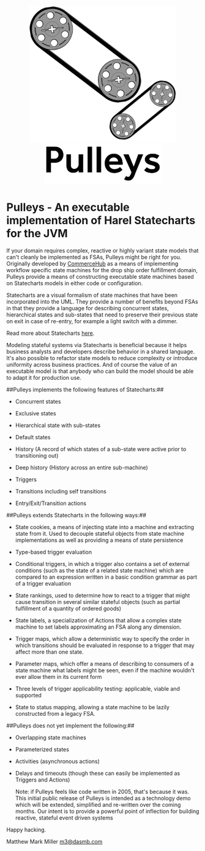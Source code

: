 <div align="center">
<img src="images/logo.png" width="386" height="356"/><br/>
<img src="images/header.png" width="309" height="107"/>
</div>

Pulleys - An executable implementation of Harel Statecharts for the JVM
=======================================================================
If your domain requires complex, reactive or highly variant state models that can't cleanly be implemented as FSAs, 
Pulleys might be right for you. Originally developed by [CommerceHub](commercehub.com) as a means of implementing
workflow specific state machines for the drop ship order fulfillment domain, Pulleys provide a means of constructing 
executable state machines based on Statecharts models in either code or configuration.

Statecharts are a visual formalism of state machines that have been incorporated into the UML. They provide a number of 
benefits beyond FSAs in that they provide a language for describing concurrent states, hierarchical states and 
sub-states that need to preserve their previous state on exit in case of re-entry, for example a light switch with a 
dimmer.

Read more about Statecharts [here](http://www.wisdom.weizmann.ac.il/~dharel/SCANNED.PAPERS/Statecharts.pdf).

Modeling stateful systems via Statecharts is beneficial because it helps business analysts and developers describe 
behavior in a shared language. It's also possible to refactor state models to reduce complexity or introduce uniformity 
across business practices. And of course the value of an executable model is that anybody who can build the model should
be able to adapt it for production use.

##Pulleys implements the following features of Statecharts:##

* Concurrent states

* Exclusive states

* Hierarchical state with sub-states

* Default states

* History (A record of which states of a sub-state were active prior to transitioning out)

* Deep history (History across an entire sub-machine)

* Triggers

* Transitions including self transitions

* Entry/Exit/Transition actions
 
##Pulleys extends Statecharts in the following ways:##

* State cookies, a means of injecting state into a machine and extracting state from it. Used to decouple
stateful objects from state machine implementations as well as providing a means of state persistence

* Type-based trigger evaluation

* Conditional triggers, in which a trigger also contains a set of external conditions (such as the state of a related
state machine) which are compared to an expression written in a basic condition grammar as part of a trigger evaluation

* State rankings, used to determine how to react to a trigger that might cause transition in several similar stateful 
objects (such as partial fulfillment of a quantity of ordered goods)

* State labels, a specialization of Actions that allow a complex state machine to set labels approximating an FSA
along any dimension.

* Trigger maps, which allow a deterministic way to specify the order in which transitions should be evaluated in 
response to a trigger that may affect more than one state.

* Parameter maps, which offer a means of describing to consumers of a state machine what labels might be seen, even if
the machine wouldn't ever allow them in its current form

* Three levels of trigger applicability testing: applicable, viable and supported

* State to status mapping, allowing a state machine to be lazily constructed from a legacy FSA.
 
##Pulleys does not yet implement the following:##

 * Overlapping state machines

 * Parameterized states

 * Activities (asynchronous actions)

 * Delays and timeouts (though these can easily be implemented as Triggers and Actions)
 
 
    Note: if Pulleys feels like code written in 2005, that's because it was. This initial public release of Pulleys is 
    intended as a technology demo which will be extended, simplified and re-written over the coming months. Our intent 
    is to provide a powerful point of inflection for building reactive, stateful event driven systems

Happy hacking.

Matthew Mark Miller <m3@dasmb.com>